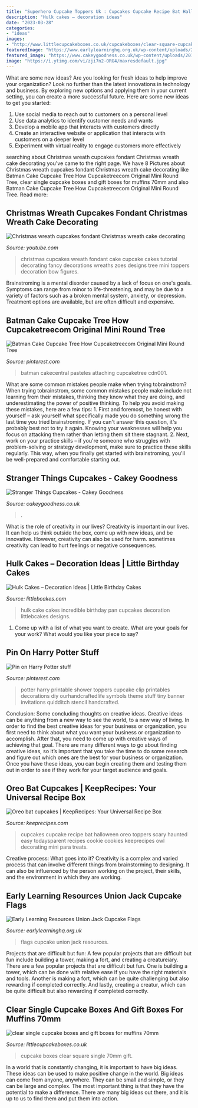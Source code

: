 ```yaml
---
title: "Superhero Cupcake Toppers Uk : Cupcakes Cupcake Recipe Bat Halloween Oreo Toppers Scary Haunted Easy Todaysparent Recipes Cookie Cookies Keeprecipes Owl Decorating Mini Para Treats"
description: "Hulk cakes – decoration ideas"
date: "2023-03-28"
categories:
- "ideas"
images:
- "http://www.littlecupcakeboxes.co.uk/cupcakeboxes/clear-square-cupcake-boxes-white-wrapper-300.jpg"
featuredImage: "https://www.earlylearninghq.org.uk/wp-content/uploads/2012/05/Cupcake-flags-preview.jpg"
featured_image: "https://www.cakeygoodness.co.uk/wp-content/uploads/2019/06/stranger-things-cupcakes-5.jpg"
image: "https://i.ytimg.com/vi/zji7n2-ORG4/maxresdefault.jpg"
---
```



What are some new ideas?
Are you looking for fresh ideas to help improve your organization? Look no further than the latest innovations in technology and business. By exploring new options and applying them in your current setting, you can create a more successful future. Here are some new ideas to get you started: 
1. Use social media to reach out to customers on a personal level 
2. Use data analytics to identify customer needs and wants 
3. Develop a mobile app that interacts with customers directly 
4. Create an interactive website or application that interacts with customers on a deeper level 
5. Experiment with virtual reality to engage customers more effectively 

	

		
searching about Christmas wreath cupcakes fondant Christmas wreath cake decorating you've came to the right page. We have 8 Pictures about Christmas wreath cupcakes fondant Christmas wreath cake decorating like Batman Cake Cupcake Tree How Cupcaketreecom Original Mini Round Tree, clear single cupcake boxes and gift boxes for muffins 70mm and also Batman Cake Cupcake Tree How Cupcaketreecom Original Mini Round Tree. Read more:
		
    
## Christmas Wreath Cupcakes Fondant Christmas Wreath Cake Decorating

<img loading=lazy src="https://i.ytimg.com/vi/zji7n2-ORG4/maxresdefault.jpg" onerror="this.onerror=null;this.src='https://tse1.mm.bing.net/th?id=OIP.dcChZ-Z_yxaFcXozeU-3bwHaEK&amp;pid=15.1';" alt="Christmas wreath cupcakes fondant Christmas wreath cake decorating">

_Source: youtube.com_

>christmas cupcakes wreath fondant cake cupcake cakes tutorial decorating fancy decorations wreaths zoes designs tree mini toppers decoration bow figures. 

	

Brainstroming is a mental disorder caused by a lack of focus on one's goals. Symptoms can range from minor to life-threatening, and may be due to a variety of factors such as a broken mental system, anxiety, or depression. Treatment options are available, but are often difficult and expensive.

    
## Batman Cake Cupcake Tree How Cupcaketreecom Original Mini Round Tree

<img loading=lazy src="https://i.pinimg.com/736x/72/13/21/721321f3072e15dd5edaff41505c5485.jpg" onerror="this.onerror=null;this.src='https://tse2.mm.bing.net/th?id=OIP.-vwuQg2RQojqexjXoorj4wHaJ3&amp;pid=15.1';" alt="Batman Cake Cupcake Tree How Cupcaketreecom Original Mini Round Tree">

_Source: pinterest.com_

>batman cakecentral pasteles attaching cupcaketree cdn001. 

	

What are some common mistakes people make when trying tobrainstrom?
When trying tobrainstrom, some common mistakes people make include not learning from their mistakes, thinking they know what they are doing, and underestimating the power of positive thinking. To help you avoid making these mistakes, here are a few tips: 1. First and foremost, be honest with yourself – ask yourself what specifically made you do something wrong the last time you tried brainstroming. If you can't answer this question, it's probably best not to try it again. Knowing your weaknesses will help you focus on attacking them rather than letting them sit there stagnant. 2. Next, work on your practice skills – if you're someone who struggles with problem-solving or strategy development, make sure to practice these skills regularly. This way, when you finally get started with brainstroming, you'll be well-prepared and comfortable starting out. 
    
## Stranger Things Cupcakes - Cakey Goodness

<img loading=lazy src="https://www.cakeygoodness.co.uk/wp-content/uploads/2019/06/stranger-things-cupcakes-5.jpg" onerror="this.onerror=null;this.src='https://tse4.mm.bing.net/th?id=OIP.Ov5O6mUZHiQmFhJwiRNt6wHaKg&amp;pid=15.1';" alt="Stranger Things Cupcakes - Cakey Goodness">

_Source: cakeygoodness.co.uk_

>. 

	

What is the role of creativity in our lives?
Creativity is important in our lives. It can help us think outside the box, come up with new ideas, and be innovative. However, creativity can also be used for harm. sometimes creativity can lead to hurt feelings or negative consequences.

    
## Hulk Cakes – Decoration Ideas | Little Birthday Cakes

<img loading=lazy src="http://www.littlebcakes.com/wp-content/uploads/2014/01/Incredible-Hulk-Cake-Pan.jpg" onerror="this.onerror=null;this.src='https://tse2.mm.bing.net/th?id=OIP.GWvASarsAEoiCNu2ogTw8gHaLN&amp;pid=15.1';" alt="Hulk Cakes – Decoration Ideas | Little Birthday Cakes">

_Source: littlebcakes.com_

>hulk cake cakes incredible birthday pan cupcakes decoration littlebcakes designs. 

	

1. Come up with a list of what you want to create. What are your goals for your work? What would you like your piece to say? 

    
## Pin On Harry Potter Stuff

<img loading=lazy src="https://i.pinimg.com/736x/8d/6a/60/8d6a6005362fdb883d6ecef3f2f1492e.jpg" onerror="this.onerror=null;this.src='https://tse1.mm.bing.net/th?id=OIP.Kn782mzkp2iX5D5VPGHBhQHaJl&amp;pid=15.1';" alt="Pin on Harry Potter stuff">

_Source: pinterest.com_

>potter harry printable shower toppers cupcake clip printables decorations diy ourhandcraftedlife symbols theme stuff tiny banner invitations quidditch stencil handcrafted. 

	

Conclusion: Some concluding thoughts on creative ideas.
Creative ideas can be anything from a new way to see the world, to a new way of living. In order to find the best creative ideas for your business or organization, you first need to think about what you want your business or organization to accomplish. After that, you need to come up with creative ways of achieving that goal. There are many different ways to go about finding creative ideas, so it’s important that you take the time to do some research and figure out which ones are the best for your business or organization. Once you have these ideas, you can begin creating them and testing them out in order to see if they work for your target audience and goals.

    
## Oreo Bat Cupcakes | KeepRecipes: Your Universal Recipe Box

<img loading=lazy src="http://keeprecipes.com/sites/keeprecipes/files/19758_1352577509_0.jpg" onerror="this.onerror=null;this.src='https://tse4.mm.bing.net/th?id=OIP.WXSHiipSGtRL5btxHlwNRQHaHa&amp;pid=15.1';" alt="Oreo bat cupcakes | KeepRecipes: Your Universal Recipe Box">

_Source: keeprecipes.com_

>cupcakes cupcake recipe bat halloween oreo toppers scary haunted easy todaysparent recipes cookie cookies keeprecipes owl decorating mini para treats. 

	

Creative process: What goes into it?
Creativity is a complex and varied process that can involve different things from brainstorming to designing. It can also be influenced by the person working on the project, their skills, and the environment in which they are working.

    
## Early Learning Resources Union Jack Cupcake Flags

<img loading=lazy src="https://www.earlylearninghq.org.uk/wp-content/uploads/2012/05/Cupcake-flags-preview.jpg" onerror="this.onerror=null;this.src='https://tse1.mm.bing.net/th?id=OIP.NMbQQVb2t22XrtT6le1mbwAAAA&amp;pid=15.1';" alt="Early Learning Resources Union Jack Cupcake Flags">

_Source: earlylearninghq.org.uk_

>flags cupcake union jack resources. 

	

Projects that are difficult but fun: A few popular projects that are difficult but fun include building a tower, making a fort, and creating a creatureiary.
There are a few popular projects that are difficult but fun. One is building a tower, which can be done with relative ease if you have the right materials and tools. Another is making a fort, which can be quite challenging but also rewarding if completed correctly. And lastly, creating a creatur, which can be quite difficult but also rewarding if completed correctly.

    
## Clear Single Cupcake Boxes And Gift Boxes For Muffins 70mm

<img loading=lazy src="http://www.littlecupcakeboxes.co.uk/cupcakeboxes/clear-square-cupcake-boxes-white-wrapper-300.jpg" onerror="this.onerror=null;this.src='https://tse3.mm.bing.net/th?id=OIP.dchJ969FIihibAMMKHDXsAHaHa&amp;pid=15.1';" alt="clear single cupcake boxes and gift boxes for muffins 70mm">

_Source: littlecupcakeboxes.co.uk_

>cupcake boxes clear square single 70mm gift. 

	

In a world that is constantly changing, it is important to have big ideas. These ideas can be used to make positive change in the world. Big ideas can come from anyone, anywhere. They can be small and simple, or they can be large and complex. The most important thing is that they have the potential to make a difference. There are many big ideas out there, and it is up to us to find them and put them into action.


